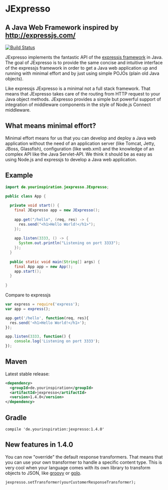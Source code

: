 # JExpresso

## A Java Web Framework inspired by http://expressjs.com/

[![Build Status](https://travis-ci.org/Yourinspiration/jexpresso.svg?branch=master)](https://travis-ci.org/Yourinspiration/jexpresso)

JExpresso implements the fantastic API of the [expressjs framework](http://expressjs.com) in Java. The goal of JExpresso is to provide the same concise and intuitive interface of the expressjs framework in order to get a Java web application up and running with minimal effort and by just using simple POJOs (plain old Java objects).

Like expressjs JExpresso is a minimal not a full stack framework. That means that JExpresso takes care of the routing from HTTP request to your Java object methods. JExpresso provides a simple but powerful support of integration of middleware components in the style of Node.js Connect middleware.

## What means minimal effort?

Minimal effort means for us that you can develop and deploy a Java web application without the need of an application server (like Tomcat, Jetty, JBoss, Glassfish), configuration (like web.xml) and the knowledge of an complex API like the Java Servlet-API. We think it should be as easy as using Node.js and expressjs to develop a Java web application.

## Example

```java
import de.yourinspiration.jexpresso.JExpresso;

public class App {
  
  private void start() {
    final JExpresso app = new JExpresso();
    
    app.get("/hello", (req, res) -> {
      res.send("<h1>Hello World!</h1>");
    });
    
    app.listen(3333, () -> {
      System.out.println("Listening on port 3333");
    });
  }
  
  public static void main(String[] args) {
  	final App app = new App();
  	app.start();
  }
  
}
```

Compare to expressjs

```javascript
var express = require('express');
var app = express();

app.get('/hello', function(req, res){
  res.send('<h1>Hello World!</h1>');
});

app.listen(3333, function() {
    console.log('Listening on port 3333');
});
```

## Maven

Latest stable release:

```xml
<dependency>
  <groupId>de.yourinspiration</groupId>
  <artifactId>jexpresso</artifactId>
  <version>1.4.0</version>
</dependency>
```

## Gradle

```
compile 'de.yourinspiration:jexpresso:1.4.0'
```

## New features in 1.4.0

You can now "override" the default response transformers. That means that you can use your own transformer to
handle a specific content type. This is very cool when your language comes with its own library to transform
objects to JSON, like [groovy](http://groovy.codehaus.org/) or [golo](http://golo-lang.org/).

```
jexpresso.setTransformer(yourCustomerResponseTransformer);
```

